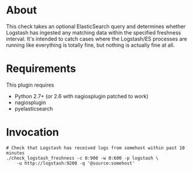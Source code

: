 About
=====
This check takes an optional ElasticSearch query and determines whether
Logstash has ingested any matching data within the specified freshness
interval. It's intended to catch cases where the Logstash/ES processes
are running like everything is totally fine, but nothing is actually
fine at all.

Requirements
============
This plugin requires

* Python 2.7+ (or 2.6 with nagiosplugin patched to work)
* nagiosplugin
* pyelasticsearch

Invocation
==========

    # Check that Logstash has received logs from somehost within past 10 minutes
    ./check_logstash_freshness -c 0:900 -w 0:600 -p logstash \
        -u http://logstash:9200 -q '@source:somehost'

